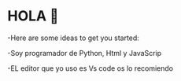 # HOLA 👋

-Here are some ideas to get you started:

-Soy programador de Python, Html y JavaScrip

-EL editor que yo uso es Vs code os lo recomiendo
